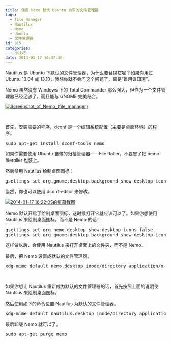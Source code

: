 ```yaml
---
title: 使用 Nemo 替代 Ubuntu 自带的文件管理器
tags:
  - file manager
  - Nautilus
  - Nemo
  - Ubuntu
  - 文件管理器
id: 815
categories:
  - 小技巧
date: 2014-01-17 16:37:36
---
```


Nautilus 是 Ubuntu 下默认的文件管理器，为什么要替换它呢？如果你用过 Ubuntu 13.04 或 13.10，我想你就不会问这个问题了，真是“谁用谁知道”。

Nemo 虽然没有 Windows 下的 Total Commander 那么强大，但作为一个文件管理器已经足够了，而且能与 GNOME 完美结合。

[![Screenshot_of_Nemo_(file_manager)](/uploads/2014/01/Screenshot_of_Nemo_file_manager.png)](/uploads/2014/01/Screenshot_of_Nemo_file_manager.png)

&nbsp;

首先，安装需要的程序，dconf 是一个编辑系统配置（主要是桌面环境）的程序。

<pre class="lang:sh">
sudo apt-get install dconf-tools nemo
</pre>

如果你需要使用 Ubuntu 自带的归档管理器——File Roller，不要忘了把 nemo-fileroller 也装上。

然后禁用 Nautilus 绘制桌面图标：

<pre class="lang:sh">
gsettings set org.gnome.desktop.background show-desktop-icons false
</pre>

当然，你也可以使用 dconf-editor 来修改。

[![2014-01-17 16:22:05的屏幕截图](/uploads/2014/01/2014-01-17-162205的屏幕截图.png)](/uploads/2014/01/2014-01-17-162205的屏幕截图.png)

Nemo 默认开启了绘制桌面图标，这时候打开它就应该可以了。如果你想使用 Nautilus 来绘制桌面图标，而不是 Nemo 的话：

<pre class="lang:sh">
gsettings set org.nemo.desktop show-desktop-icons false
gsettings set org.gnome.desktop.background show-desktop-icons true
</pre>

这样做以后，会使用 Nautilus 来打开桌面上的文件夹，而不是 Nemo。

最后，把 Nemo 设置成默认的文件管理器。

<pre class="lang:sh">
xdg-mime default nemo.desktop inode/directory application/x-gnome-saved-search
</pre>

&nbsp;

如果你想让 Nautilus 重新成为默认的文件管理器的话，首先按照上面的说明使 Nautilus 来绘制桌面图标。

然后使用如下的命令设置 Nautilus 为默认的文件管理器。

<pre class="lang:sh">
xdg-mime default nautilus.desktop inode/directory application/x-gnome-saved-search
</pre>

最后卸载 Nemo 就可以了。

<pre class="lang:sh">
sudo apt-get purge nemo
</pre>